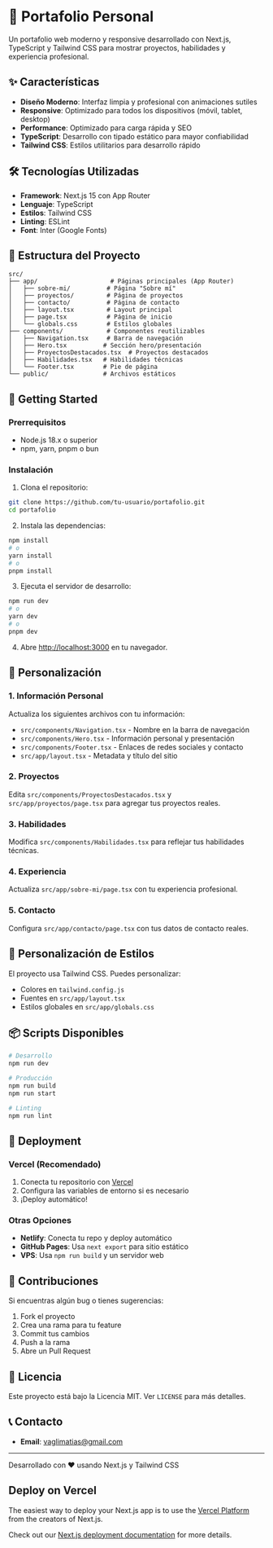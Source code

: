 # 🚀 Portafolio Personal

Un portafolio web moderno y responsive desarrollado con Next.js, TypeScript y Tailwind CSS para mostrar proyectos, habilidades y experiencia profesional.

## ✨ Características

- **Diseño Moderno**: Interfaz limpia y profesional con animaciones sutiles
- **Responsive**: Optimizado para todos los dispositivos (móvil, tablet, desktop)
- **Performance**: Optimizado para carga rápida y SEO
- **TypeScript**: Desarrollo con tipado estático para mayor confiabilidad
- **Tailwind CSS**: Estilos utilitarios para desarrollo rápido

## 🛠️ Tecnologías Utilizadas

- **Framework**: Next.js 15 con App Router
- **Lenguaje**: TypeScript
- **Estilos**: Tailwind CSS
- **Linting**: ESLint
- **Font**: Inter (Google Fonts)

## 📁 Estructura del Proyecto

```
src/
├── app/                    # Páginas principales (App Router)
│   ├── sobre-mi/          # Página "Sobre mí"
│   ├── proyectos/         # Página de proyectos
│   ├── contacto/          # Página de contacto
│   ├── layout.tsx         # Layout principal
│   ├── page.tsx           # Página de inicio
│   └── globals.css        # Estilos globales
├── components/            # Componentes reutilizables
│   ├── Navigation.tsx     # Barra de navegación
│   ├── Hero.tsx          # Sección hero/presentación
│   ├── ProyectosDestacados.tsx  # Proyectos destacados
│   ├── Habilidades.tsx   # Habilidades técnicas
│   └── Footer.tsx        # Pie de página
└── public/               # Archivos estáticos
```

## 🚀 Getting Started

### Prerrequisitos

- Node.js 18.x o superior
- npm, yarn, pnpm o bun

### Instalación

1. Clona el repositorio:
```bash
git clone https://github.com/tu-usuario/portafolio.git
cd portafolio
```

2. Instala las dependencias:
```bash
npm install
# o
yarn install
# o
pnpm install
```

3. Ejecuta el servidor de desarrollo:
```bash
npm run dev
# o
yarn dev
# o
pnpm dev
```

4. Abre [http://localhost:3000](http://localhost:3000) en tu navegador.

## 📝 Personalización

### 1. Información Personal
Actualiza los siguientes archivos con tu información:
- `src/components/Navigation.tsx` - Nombre en la barra de navegación
- `src/components/Hero.tsx` - Información personal y presentación
- `src/components/Footer.tsx` - Enlaces de redes sociales y contacto
- `src/app/layout.tsx` - Metadata y título del sitio

### 2. Proyectos
Edita `src/components/ProyectosDestacados.tsx` y `src/app/proyectos/page.tsx` para agregar tus proyectos reales.

### 3. Habilidades
Modifica `src/components/Habilidades.tsx` para reflejar tus habilidades técnicas.

### 4. Experiencia
Actualiza `src/app/sobre-mi/page.tsx` con tu experiencia profesional.

### 5. Contacto
Configura `src/app/contacto/page.tsx` con tus datos de contacto reales.

## 🎨 Personalización de Estilos

El proyecto usa Tailwind CSS. Puedes personalizar:
- Colores en `tailwind.config.js`
- Fuentes en `src/app/layout.tsx`
- Estilos globales en `src/app/globals.css`

## 📦 Scripts Disponibles

```bash
# Desarrollo
npm run dev

# Producción
npm run build
npm run start

# Linting
npm run lint
```

## 🚀 Deployment

### Vercel (Recomendado)
1. Conecta tu repositorio con [Vercel](https://vercel.com)
2. Configura las variables de entorno si es necesario
3. ¡Deploy automático!

### Otras Opciones
- **Netlify**: Conecta tu repo y deploy automático
- **GitHub Pages**: Usa `next export` para sitio estático
- **VPS**: Usa `npm run build` y un servidor web

## 🤝 Contribuciones

Si encuentras algún bug o tienes sugerencias:
1. Fork el proyecto
2. Crea una rama para tu feature
3. Commit tus cambios
4. Push a la rama
5. Abre un Pull Request

## 📄 Licencia

Este proyecto está bajo la Licencia MIT. Ver `LICENSE` para más detalles.

## 📞 Contacto

- **Email**: vaglimatias@gmail.com

---

Desarrollado con ❤️ usando Next.js y Tailwind CSS

## Deploy on Vercel

The easiest way to deploy your Next.js app is to use the [Vercel Platform](https://vercel.com/new?utm_medium=default-template&filter=next.js&utm_source=create-next-app&utm_campaign=create-next-app-readme) from the creators of Next.js.

Check out our [Next.js deployment documentation](https://nextjs.org/docs/app/building-your-application/deploying) for more details.
